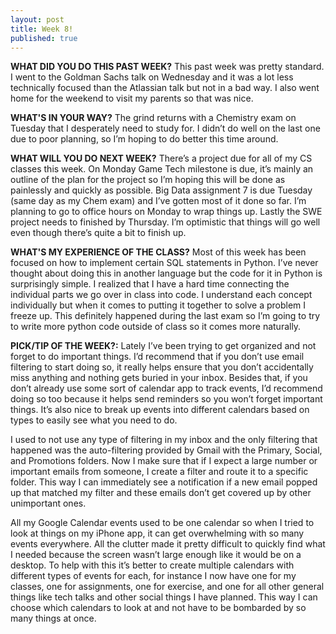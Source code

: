 ```yaml
---
layout: post
title: Week 8!
published: true
---
```


**WHAT DID YOU DO THIS PAST WEEK?** This past week was pretty standard. I went to the Goldman Sachs talk on Wednesday and it was a lot less technically focused than the Atlassian talk but not in a bad way. I also went home for the weekend to visit my parents so that was nice.

**WHAT'S IN YOUR WAY?** The grind returns with a Chemistry exam on Tuesday that I desperately need to study for. I didn’t do well on the last one due to poor planning, so I’m hoping to do better this time around.

**WHAT WILL YOU DO NEXT WEEK?** There’s a project due for all of my CS classes this week. On Monday Game Tech milestone is due, it’s mainly an outline of the plan for the project so I’m hoping this will be done as painlessly and quickly as possible. Big Data assignment 7 is due Tuesday (same day as my Chem exam) and I’ve gotten most of it done so far. I’m planning to go to office hours on Monday to wrap things up. Lastly the SWE project needs to finished by Thursday. I’m optimistic that things will go well even though there’s quite a bit to finish up.

**WHAT'S MY EXPERIENCE OF THE CLASS?** Most of this week has been focused on how to implement certain SQL statements in Python. I’ve never thought about doing this in another language but the code for it in Python is surprisingly simple. I realized that I have a hard time connecting the individual parts we go over in class into code. I understand each concept individually but when it comes to putting it together to solve a problem I freeze up. This definitely happened during the last exam so I’m going to try to write more python code outside of class so it comes more naturally.

**PICK/TIP OF THE WEEK?:** Lately I’ve been trying to get organized and not forget to do important things. I’d recommend that if you don’t use email filtering to start doing so, it really helps ensure that you don’t accidentally miss anything and nothing gets buried in your inbox. Besides that, if you don’t already use some sort of calendar app to track events, I’d recommend doing so too because it helps send reminders so you won’t forget important things. It’s also nice to break up events into different calendars based on types to easily see what you need to do.

I used to not use any type of filtering in my inbox and the only filtering that happened was the auto-filtering provided by Gmail with the Primary, Social, and Promotions folders. Now I make sure that if I expect a large number or important emails from someone, I create a filter and route it to a specific folder. This way I can immediately see a notification if a new email popped up that matched my filter and these emails don’t get covered up by other unimportant ones. 

All my Google Calendar events used to be one calendar so when I tried to look at things on my iPhone app, it can get overwhelming with so many events everywhere. All the clutter made it pretty difficult to quickly find what I needed because the screen wasn’t large enough like it would be on a desktop. To help with this it’s better to create multiple calendars with different types of events for each, for instance I now have one for my classes, one for assignments, one for exercise, and one for all other general things like tech talks  and other social things I have planned. This way I can choose which calendars to look at and not have to be bombarded by so many things at once.

